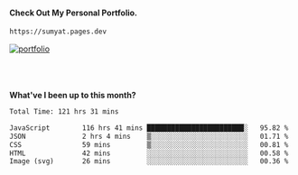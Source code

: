 #### Check Out My Personal Portfolio.
````bash
https://sumyat.pages.dev
````

<a href='https://sumyat.pages.dev/'>
    <img src='https://github.com/sumyat-aung/sumyat-aung/assets/108873224/c9b4f2be-c585-4dd3-84e1-692c3854a6d8' alt='portfolio' align='center' />
</a>


<br />
<br />


<br />
<br />

**What've I been up to this month?**

<!--START_SECTION:waka-->

```txt
Total Time: 121 hrs 31 mins

JavaScript        116 hrs 41 mins ████████████████████████░   95.82 %
JSON              2 hrs 4 mins    ▒░░░░░░░░░░░░░░░░░░░░░░░░   01.71 %
CSS               59 mins         ▒░░░░░░░░░░░░░░░░░░░░░░░░   00.81 %
HTML              42 mins         ░░░░░░░░░░░░░░░░░░░░░░░░░   00.58 %
Image (svg)       26 mins         ░░░░░░░░░░░░░░░░░░░░░░░░░   00.36 %
```

<!--END_SECTION:waka-->




